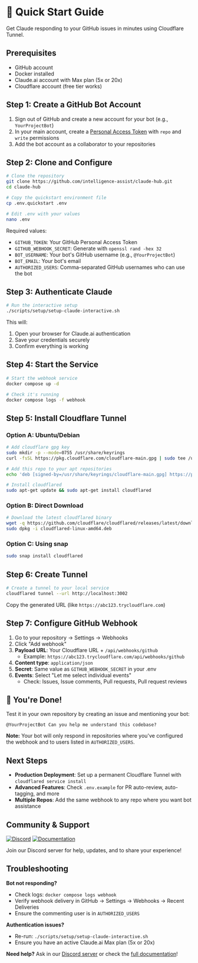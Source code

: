 # 🚀 Quick Start Guide

Get Claude responding to your GitHub issues in minutes using Cloudflare Tunnel.

## Prerequisites
- GitHub account
- Docker installed
- Claude.ai account with Max plan (5x or 20x)
- Cloudflare account (free tier works)

## Step 1: Create a GitHub Bot Account

1. Sign out of GitHub and create a new account for your bot (e.g., `YourProjectBot`)
2. In your main account, create a [Personal Access Token](https://github.com/settings/tokens) with `repo` and `write` permissions
3. Add the bot account as a collaborator to your repositories

## Step 2: Clone and Configure

```bash
# Clone the repository
git clone https://github.com/intelligence-assist/claude-hub.git
cd claude-hub

# Copy the quickstart environment file
cp .env.quickstart .env

# Edit .env with your values
nano .env
```

Required values:
- `GITHUB_TOKEN`: Your GitHub Personal Access Token
- `GITHUB_WEBHOOK_SECRET`: Generate with `openssl rand -hex 32`
- `BOT_USERNAME`: Your bot's GitHub username (e.g., `@YourProjectBot`)
- `BOT_EMAIL`: Your bot's email
- `AUTHORIZED_USERS`: Comma-separated GitHub usernames who can use the bot

## Step 3: Authenticate Claude

```bash
# Run the interactive setup
./scripts/setup/setup-claude-interactive.sh
```

This will:
1. Open your browser for Claude.ai authentication
2. Save your credentials securely
3. Confirm everything is working

## Step 4: Start the Service

```bash
# Start the webhook service
docker compose up -d

# Check it's running
docker compose logs -f webhook
```

## Step 5: Install Cloudflare Tunnel

### Option A: Ubuntu/Debian
```bash
# Add cloudflare gpg key
sudo mkdir -p --mode=0755 /usr/share/keyrings
curl -fsSL https://pkg.cloudflare.com/cloudflare-main.gpg | sudo tee /usr/share/keyrings/cloudflare-main.gpg >/dev/null

# Add this repo to your apt repositories
echo 'deb [signed-by=/usr/share/keyrings/cloudflare-main.gpg] https://pkg.cloudflare.com/cloudflared focal main' | sudo tee /etc/apt/sources.list.d/cloudflared.list

# Install cloudflared
sudo apt-get update && sudo apt-get install cloudflared
```

### Option B: Direct Download
```bash
# Download the latest cloudflared binary
wget -q https://github.com/cloudflare/cloudflared/releases/latest/download/cloudflared-linux-amd64.deb
sudo dpkg -i cloudflared-linux-amd64.deb
```

### Option C: Using snap
```bash
sudo snap install cloudflared
```

## Step 6: Create Tunnel

```bash
# Create a tunnel to your local service
cloudflared tunnel --url http://localhost:3002
```

Copy the generated URL (like `https://abc123.trycloudflare.com`)

## Step 7: Configure GitHub Webhook

1. Go to your repository → Settings → Webhooks
2. Click "Add webhook"
3. **Payload URL**: Your Cloudflare URL + `/api/webhooks/github`
   - Example: `https://abc123.trycloudflare.com/api/webhooks/github`
4. **Content type**: `application/json`
5. **Secret**: Same value as `GITHUB_WEBHOOK_SECRET` in your .env
6. **Events**: Select "Let me select individual events"
   - Check: Issues, Issue comments, Pull requests, Pull request reviews

## 🎉 You're Done!

Test it in your own repository by creating an issue and mentioning your bot:

```
@YourProjectBot Can you help me understand this codebase?
```

**Note:** Your bot will only respond in repositories where you've configured the webhook and to users listed in `AUTHORIZED_USERS`.

## Next Steps

- **Production Deployment**: Set up a permanent Cloudflare Tunnel with `cloudflared service install`
- **Advanced Features**: Check `.env.example` for PR auto-review, auto-tagging, and more
- **Multiple Repos**: Add the same webhook to any repo where you want bot assistance

## Community & Support

[![Discord](https://img.shields.io/discord/1313320949214814228?color=7289da&label=Discord&logo=discord&logoColor=white)](https://discord.gg/yb7hwQjTFg)
[![Documentation](https://img.shields.io/badge/docs-intelligence--assist.com-blue?logo=readthedocs&logoColor=white)](https://docs.intelligence-assist.com/claude-hub/overview)

Join our Discord server for help, updates, and to share your experience!

## Troubleshooting

**Bot not responding?**
- Check logs: `docker compose logs webhook`
- Verify webhook delivery in GitHub → Settings → Webhooks → Recent Deliveries
- Ensure the commenting user is in `AUTHORIZED_USERS`

**Authentication issues?**
- Re-run: `./scripts/setup/setup-claude-interactive.sh`
- Ensure you have an active Claude.ai Max plan (5x or 20x)

**Need help?** Ask in our [Discord server](https://discord.gg/yb7hwQjTFg) or check the [full documentation](https://docs.intelligence-assist.com/claude-hub/overview)!